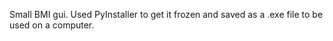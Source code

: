 Small BMI gui. Used PyInstaller to get it frozen and saved as a .exe file to be used on a computer.
